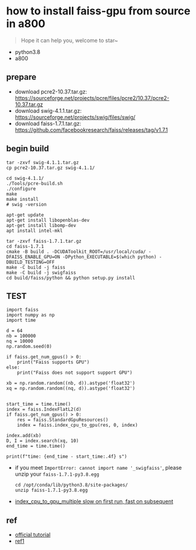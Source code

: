 # how to install faiss-gpu from source in a800
> Hope it can help you, welcome to star~ 
- python3.8
- a800

## prepare
- download pcre2-10.37.tar.gz: https://sourceforge.net/projects/pcre/files/pcre2/10.37/pcre2-10.37.tar.gz
- download swig-4.1.1.tar.gz: https://sourceforge.net/projects/swig/files/swig/
- download faiss-1.7.1.tar.gz: https://github.com/facebookresearch/faiss/releases/tag/v1.7.1

## begin build
```
tar -zxvf swig-4.1.1.tar.gz
cp pcre2-10.37.tar.gz swig-4.1.1/

cd swig-4.1.1/
./Tools/pcre-build.sh
./configure
make
make install
# swig -version 
```

```
apt-get update
apt-get install libopenblas-dev
apt-get install libomp-dev
apt install intel-mkl
```

```
tar -zxvf faiss-1.7.1.tar.gz
cd faiss-1.7.1
cmake -B build . -DCUDAToolkit_ROOT=/usr/local/cuda/ -DFAISS_ENABLE_GPU=ON -DPython_EXECUTABLE=$(which python) -DBUILD_TESTING=OFF
make -C build -j faiss
make -C build -j swigfaiss
cd build/faiss/python && python setup.py install
```

## TEST
```
import faiss
import numpy as np
import time

d = 64
nb = 100000
nq = 10000
np.random.seed(0)

if faiss.get_num_gpus() > 0:
    print("Faiss supports GPU")
else:
    print("Faiss does not support support GPU")

xb = np.random.random((nb, d)).astype('float32')
xq = np.random.random((nq, d)).astype('float32')


start_time = time.time()
index = faiss.IndexFlatL2(d)
if faiss.get_num_gpus() > 0:
    res = faiss.StandardGpuResources()
    index = faiss.index_cpu_to_gpu(res, 0, index)

index.add(xb)
D, I = index.search(xq, 10)
end_time = time.time()

print(f"time: {end_time - start_time:.4f} s")

```

- if you meet `ImportError: cannot import name '_swigfaiss'`, please unzip your `faiss-1.7.1-py3.8.egg`
  ```
  cd /opt/conda/lib/python3.8/site-packages/
  unzip faiss-1.7.1-py3.8.egg
  ```
- [index_cpu_to_gpu_multiple slow on first run, fast on subsequent](https://github.com/facebookresearch/faiss/issues/2710)

## ref
- [official tutorial](https://github.com/facebookresearch/faiss/blob/main/INSTALL.md)
- [ref1](https://blog.csdn.net/qq_41368074/article/details/130714550)
